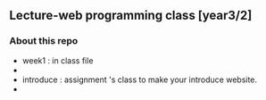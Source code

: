 ## Lecture-web programming class [year3/2]
### About this repo
<ul>
<li> week1 : in class file <li>
<li> introduce : assignment 's class to make your introduce website.<li> 
 </ul>
